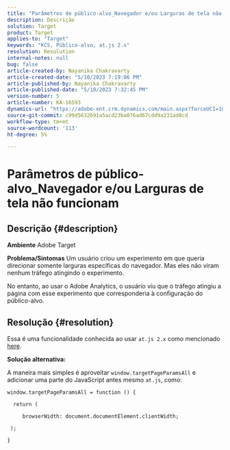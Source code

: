 ```yaml
---
title: "Parâmetros de público-alvo_Navegador e/ou Larguras de tela não funcionam"
description: Descrição
solution: Target
product: Target
applies-to: "Target"
keywords: "KCS, Público-alvo, at.js 2.x"
resolution: Resolution
internal-notes: null
bug: false
article-created-by: Nayanika Chakravarty
article-created-date: "5/10/2023 7:19:06 PM"
article-published-by: Nayanika Chakravarty
article-published-date: "5/10/2023 7:32:45 PM"
version-number: 5
article-number: KA-16593
dynamics-url: "https://adobe-ent.crm.dynamics.com/main.aspx?forceUCI=1&pagetype=entityrecord&etn=knowledgearticle&id=33aea286-67ef-ed11-8849-6045bd006239"
source-git-commit: c99d5632b91a5acd23ba076ad67cdd9a231ad8cd
workflow-type: tm+mt
source-wordcount: '113'
ht-degree: 5%

---
```


# Parâmetros de público-alvo_Navegador e/ou Larguras de tela não funcionam

## Descrição {#description}

<b>Ambiente</b>
Adobe Target


<b>Problema/Sintomas</b>
Um usuário criou um experimento em que queria direcionar somente larguras específicas do navegador. Mas eles não viram nenhum tráfego atingindo o experimento.

No entanto, ao usar o Adobe Analytics, o usuário viu que o tráfego atingiu a página com esse experimento que corresponderia à configuração do público-alvo.


## Resolução {#resolution}


Essa é uma funcionalidade conhecida ao usar `at.js 2.x` como mencionado [here](https://experienceleague.adobe.com/docs/target-dev/developer/client-side/at-js-implementation/upgrading-from-atjs-1x-to-atjs-20.html).

<b>Solução alternativa:</b>

A maneira mais simples é aproveitar `window.targetPageParamsAll` e adicionar uma parte do JavaScript antes mesmo `at.js`, como:


```
window.targetPageParamsAll = function () {

  return (

     browserWidth: document.documentElement.clientWidth;

 );

}
```

